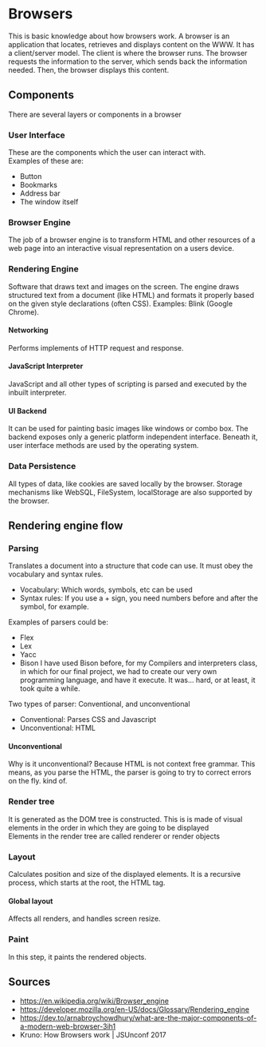 # Browsers 

This is basic knowledge about how browsers work. 
A browser is an application that locates, retrieves and displays content on the WWW. 
It has a client/server model. The client is where the browser runs. 
The browser requests the information to the server, which sends back the information needed. Then, the browser
displays this content. 

## Components 

There are several layers or components in a browser

### User Interface

These are the components which the user can interact with.  
Examples of these are: 
* Button
* Bookmarks 
* Address bar
* The window itself

### Browser Engine

The job of a browser engine is to transform HTML and other resources of a web page into an interactive visual representation on a users device. 

### Rendering Engine

Software that draws text and images on the screen. The engine draws structured text from a document (like HTML) and formats it properly
based on the given style declarations (often CSS). Examples: Blink (Google Chrome). 

#### Networking

Performs implements of HTTP request and response.

#### JavaScript Interpreter

JavaScript and all other types of scripting is parsed and executed by the inbuilt interpreter.

#### UI Backend

 It can be used for painting basic images like windows or combo box. The backend exposes only a generic platform independent interface. Beneath it, user interface methods are used by the operating system.

### Data Persistence

All types of data, like cookies are saved locally by the browser. Storage mechanisms like WebSQL, FileSystem, localStorage are also supported by the browser.


## Rendering engine flow

### Parsing

Translates a document into a structure that code can use. 
It must obey the vocabulary and syntax rules. 
* Vocabulary: Which words, symbols, etc can be used
* Syntax rules: If you use a + sign, you need numbers before and after the symbol, for example. 

Examples of parsers could be: 
* Flex
* Lex
* Yacc
* Bison
I have used Bison before, for my Compilers and interpreters class, in which for our final project, we had to create our very own programming language, and have it execute. It was... hard, or at least, it took quite a while. 

Two types of parser: Conventional, and unconventional
* Conventional: Parses CSS and Javascript
* Unconventional: HTML


#### Unconventional

Why is it unconventional? Because HTML is not context free grammar. This means, as you parse the HTML, the parser is going to try to correct errors on the fly. kind of.

### Render tree

It is generated as the DOM tree is constructed. This is is made of visual elements in the order in which they are going to be displayed  
Elements in the render tree are called renderer or render objects

### Layout

Calculates position and size of the displayed elements. 
It is a recursive process, which starts at the root, the HTML tag. 
#### Global layout
Affects all renders, and handles screen resize. 

### Paint

In this step, it paints the rendered objects. 

## Sources

* https://en.wikipedia.org/wiki/Browser_engine
* https://developer.mozilla.org/en-US/docs/Glossary/Rendering_engine
* https://dev.to/arnabroychowdhury/what-are-the-major-components-of-a-modern-web-browser-3ih1
 * Kruno: How Browsers work | JSUnconf 2017